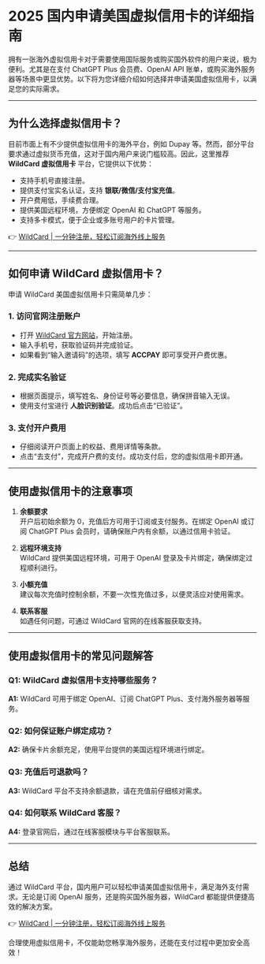 # 2025 国内申请美国虚拟信用卡的详细指南

拥有一张海外虚拟信用卡对于需要使用国际服务或购买国外软件的用户来说，极为便利。尤其是在支付 ChatGPT Plus 会员费、OpenAI API 账单，或购买海外服务器等场景中更显优势。以下将为您详细介绍如何选择并申请美国虚拟信用卡，以满足您的实际需求。

---

## 为什么选择虚拟信用卡？

目前市面上有不少提供虚拟信用卡的海外平台，例如 Dupay 等。然而，部分平台要求通过虚拟货币充值，这对于国内用户来说门槛较高。因此，这里推荐 **WildCard 虚拟信用卡** 平台，它提供以下优势：

- 支持手机号直接注册。
- 提供支付宝实名认证，支持 **银联/微信/支付宝充值**。
- 开户费用低，手续费合理。
- 提供美国远程环境，方便绑定 OpenAI 和 ChatGPT 等服务。
- 支持多卡模式，便于企业或多账号用户的卡片管理。

👉 [WildCard | 一分钟注册，轻松订阅海外线上服务](https://bit.ly/bewildcard)

---

## 如何申请 WildCard 虚拟信用卡？

申请 WildCard 美国虚拟信用卡只需简单几步：

### 1. 访问官网注册账户

- 打开 [WildCard 官方网站](https://bit.ly/bewildcard)，开始注册。
- 输入手机号，获取验证码并完成验证。
- 如果看到“输入邀请码”的选项，填写 **ACCPAY** 即可享受开户费优惠。

### 2. 完成实名验证

- 根据页面提示，填写姓名、身份证号等必要信息，确保拼音输入无误。
- 使用支付宝进行 **人脸识别验证**。成功后点击“已验证”。

### 3. 支付开户费用

- 仔细阅读开户页面上的权益、费用详情等条款。
- 点击“去支付”，完成开户费的支付。成功支付后，您的虚拟信用卡即开通。

---

## 使用虚拟信用卡的注意事项

1. **余额要求**  
   开户后初始余额为 0，充值后方可用于订阅或支付服务。在绑定 OpenAI 或订阅 ChatGPT Plus 会员时，请确保账户内有余额，以通过信用卡验证。

2. **远程环境支持**  
   WildCard 提供美国远程环境，可用于 OpenAI 登录及卡片绑定，确保绑定过程顺利进行。

3. **小额充值**  
   建议每次充值时控制余额，不要一次性充值过多，以便灵活应对使用需求。

4. **联系客服**  
   如遇任何问题，可通过 WildCard 官网的在线客服获取支持。

---

## 使用虚拟信用卡的常见问题解答

### Q1: WildCard 虚拟信用卡支持哪些服务？
**A1:** WildCard 可用于绑定 OpenAI、订阅 ChatGPT Plus、支付海外服务器等服务。

### Q2: 如何保证账户绑定成功？
**A2:** 确保卡片余额充足，使用平台提供的美国远程环境进行绑定。

### Q3: 充值后可退款吗？
**A3:** WildCard 平台不支持余额退款，请在充值前仔细核对需求。

### Q4: 如何联系 WildCard 客服？
**A4:** 登录官网后，通过在线客服模块与平台客服联系。

---

## 总结

通过 WildCard 平台，国内用户可以轻松申请美国虚拟信用卡，满足海外支付需求。无论是订阅 OpenAI 服务，还是购买国外服务器，WildCard 都能提供便捷高效的解决方案。

👉 [WildCard | 一分钟注册，轻松订阅海外线上服务](https://bit.ly/bewildcard)

合理使用虚拟信用卡，不仅能助您畅享海外服务，还能在支付过程中更加安全高效！
